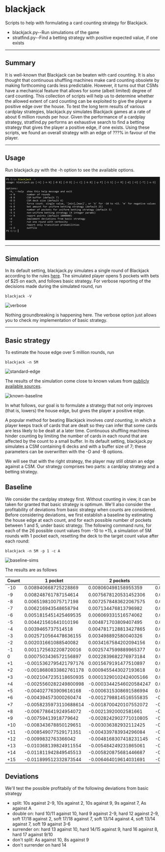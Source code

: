 # blackjack

Scripts to help with formulating a card counting strategy for Blackjack.<br>
* blackjack.py--Run simulations of the game
* stratfind.py--Find a betting strategy with positive expected value, if one exists

<hr />

## Summary

It is well-known that Blackjack can be beaten with card counting. It is also thought that continuous shuffling machines make card counting obsolete by making forthcoming cards less predictable. However, it turns out that CSMs have a mechanical feature that allows for some (albeit limited) degree of card counting. This collection of scripts will help us to determine whether the allowed extent of card counting can be exploited to give the player a positive edge over the house. To test the long term results of various cardplay strategies, blackjack.py simulates Blackjack games at a rate of about 6 million rounds per hour. Given the performance of a cardplay strategy, stratfind.py performs an exhaustive search to find a betting strategy that gives the player a positive edge, if one exists. Using these scripts, we found an overall strategy with an edge of ???% in favour of the player.

<hr />

## Usage

Run blackjack.py with the -h option to see the available options.

![help](img/help.png)

<hr />

## Simulation

In its default setting, blackjack.py simulates a single round of Blackjack according to the rules [here](https://www.cra.gov.sg/docs/default-source/game-rule-documents/mbs-blackjack-v6.pdf). The simulated player opens 5 pockets with bets of $25 on each, and follows basic strategy. For verbose reporting of the decisions made during the simulated round, run

```blackjack -V```

![verbose](img/verbose.png)

Nothing groundbreaking is happening here. The verbose option just allows you to check my implementation of basic strategy.

<hr />

## Basic strategy

To estimate the house edge over 5 million rounds, run

```blackjack -n 5M```

![standard-edge](img/standard-edge.png)

The results of the simulation come close to known values from [publicly available sources](https://wizardofodds.com/games/blackjack/calculator/).

![known-baseline](img/known-baseline.png)

In what follows, our goal is to formulate a strategy that not only improves (that is, lowers) the house edge, but gives the player a positive edge.

A popular method for beating Blackjack involves _card counting_, in which a player keeps track of cards that are dealt so they can infer that some cards are less likely to be dealt at a later time. Continuous shuffling machines hinder counting by limiting the number of cards in each round that are affected by the count to a small buffer. In its default setting, blackjack.py simulates a CSM containing 6 decks and with a buffer size of 7; these parameters can be overwritten with the -D and -B options.

We will see that with the right strategy, the player may still obtain an edge against a CSM. Our strategy comprises two parts: a cardplay strategy and a betting strategy.

## Baseline
We consider the cardplay strategy first. Without counting in view, it can be taken for granted that basic strategy is optimum. We'll also consider the profitability of deviations from basic strategy when counts are considered. Before considering deviations, we first establish a baseline by estimating the house edge at each count, and for each possible number of pockets between 1 and 5, under basic strategy. The following command runs, for each of the 26 possible count values from -10 to +15, a simulation of 5M rounds with 1 pocket each, resetting the deck to the target count value after each round:

```blackjack -n 5M -p 1 -c A```

![baseline-sims](img/baseline-sims.png)

The results are as follows

|Count|1 pocket|2 pockets|3 pockets|4 pockets|5 pockets|
|---|---|---|---|---|---|
|-10|0.008940668725228869|0.008060498158955359|0.009903819496784252|0.0065887719921748624|0.004945398695516308|
|-9|0.008248761787154614|0.0075678120531452306|0.009562591168740312|0.006459361678027633|0.004707865374122695|
|-8|0.006519810075717198|0.0072578483622067575|0.008169675290686195|0.006196399788861663|0.004271171383003548|
|-7|0.006216943548658794|0.007134476813796982|0.007202246690143984|0.006081912444638871|0.0039926208769952955|
|-6|0.0051815451425469535|0.006069331516574062|0.006616956617500854|0.005140640662547221|0.0039042735996788654|
|-5|0.004421561641010196|0.004871703809407495|0.005814811930572097|0.005073564690198731|0.0037133509588768913|
|-4|0.0039465737514518|0.0047817128813427865|0.005717191623118072|0.004807983760576887|0.003531767357204792|
|-3|0.0025710564478636155|0.003498892580040326|0.005662122285136016|0.004032568519194796|0.003371769331504997|
|-2|0.002031661088540082|0.0034167584202094156|0.0037970830504870153|0.0035534922034839212|0.003294915325194144|
|-1|0.0011725632208720016|0.0025747599889965377|0.003657037831580172|0.003227939220030406|0.003236452407689186|
|0|0.0007503436572156897|0.0022839682276973184|0.0026253790728193393|0.0028995787440876165|0.00300819823727895|
|+1|-0.0015362795421797176|0.0015679191477510897|0.002276305688272843|0.0026428361128320614|0.0027918027341684378|
|+2|-0.0018680833862761178|0.0009455443027193618|0.001589567869970672|0.002600379064029687|0.002708898109675021|
|+3|-0.0021047235118650935|0.00013290102424005166|0.0014678402127659192|0.002229489903832785|0.0026678847496487135|
|+4|-0.0025560282249800998|-0.00033442546020584247|0.0007725405476669174|0.0018599562805691264|0.0026493602757631345|
|+5|-0.004027763909616168|-0.0006315308691586994|0.0004747360764874424|0.001643239164622021|0.002627666104594382|
|+6|-0.004394573000260474|-0.0012798814516555835|-0.0001937948539014972|0.0016154935073989013|0.0025636522161200147|
|+7|-0.0058235973110688614|-0.0018700420107552072|-0.00022422719320835813|0.0006354904158950463||
|+8|-0.006778641924954072|-0.00213920002581661|-0.0017971414315791877|0.0007142566308130077||
|+9|-0.00759413918779642|-0.0028242902771010805|-0.0020902929803202457|0.00044006980557444284||
|+10|-0.008343678850129651|-0.003036382932112425|-0.0024974100153926297|-0.000011448263086234053||
|+11|-0.008549077529171351|-0.004339783934296084|-0.00325965135183103|-0.00006402785827965067||
|+12|-0.0099832763366042|-0.0048168307418231145|-0.003798874791735491|-0.00007304457969314693||
|+13|-0.010368139824911554|-0.005484249231865061|-0.004138324442514168|-0.0003533425615425447||
|+14|-0.011811942849545513|-0.005820875681446687|-0.004968275015734912|-0.0008037669976417831||
|+15|-0.011899512332873544|-0.006464019614031691|-0.0056238337371237665|-0.0009543623331261183||


## Deviations
We'll test the possible profitabily of the following deviations from basic strategy
- split: 10s against 2-9, 10s against 2, 10s against 9, 9s against 7, As against A
- double on: hard 10/11 against 10, hard 9 against 2-9, hard 12 against 2-9, soft 17/18 against 2, soft 17/18 against 7, soft 13/14 against 4, soft 13/14 against 7, soft 19 against 3-6
- surrender on: hard 13 against 10, hard 14/15 against 9, hard 16 against 8, hard 17 against 9/10
- don't split: As against 10, 8s against 9
- don't surrender on hard 14

